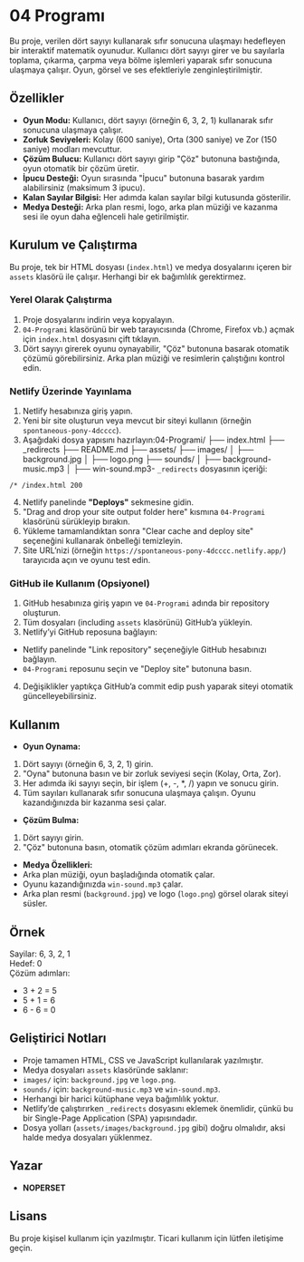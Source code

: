 # 04 Programı

Bu proje, verilen dört sayıyı kullanarak sıfır sonucuna ulaşmayı hedefleyen bir interaktif matematik oyunudur. Kullanıcı dört sayıyı girer ve bu sayılarla toplama, çıkarma, çarpma veya bölme işlemleri yaparak sıfır sonucuna ulaşmaya çalışır. Oyun, görsel ve ses efektleriyle zenginleştirilmiştir.

## Özellikler
- **Oyun Modu:** Kullanıcı, dört sayıyı (örneğin 6, 3, 2, 1) kullanarak sıfır sonucuna ulaşmaya çalışır.
- **Zorluk Seviyeleri:** Kolay (600 saniye), Orta (300 saniye) ve Zor (150 saniye) modları mevcuttur.
- **Çözüm Bulucu:** Kullanıcı dört sayıyı girip "Çöz" butonuna bastığında, oyun otomatik bir çözüm üretir.
- **İpucu Desteği:** Oyun sırasında "İpucu" butonuna basarak yardım alabilirsiniz (maksimum 3 ipucu).
- **Kalan Sayılar Bilgisi:** Her adımda kalan sayılar bilgi kutusunda gösterilir.
- **Medya Desteği:** Arka plan resmi, logo, arka plan müziği ve kazanma sesi ile oyun daha eğlenceli hale getirilmiştir.

## Kurulum ve Çalıştırma
Bu proje, tek bir HTML dosyası (`index.html`) ve medya dosyalarını içeren bir `assets` klasörü ile çalışır. Herhangi bir ek bağımlılık gerektirmez.

### Yerel Olarak Çalıştırma
1. Proje dosyalarını indirin veya kopyalayın.
2. `04-Programi` klasörünü bir web tarayıcısında (Chrome, Firefox vb.) açmak için `index.html` dosyasını çift tıklayın.
3. Dört sayıyı girerek oyunu oynayabilir, "Çöz" butonuna basarak otomatik çözümü görebilirsiniz. Arka plan müziği ve resimlerin çalıştığını kontrol edin.

### Netlify Üzerinde Yayınlama
1. Netlify hesabınıza giriş yapın.
2. Yeni bir site oluşturun veya mevcut bir siteyi kullanın (örneğin `spontaneous-pony-4dcccc`).
3. Aşağıdaki dosya yapısını hazırlayın:04-Programi/ ├── index.html ├── _redirects ├── README.md ├── assets/ ├── images/ │   ├── background.jpg │   ├── logo.png ├── sounds/ │   ├── background-music.mp3 │   ├── win-sound.mp3- `_redirects` dosyasının içeriği:
  ```
  /* /index.html 200
  ```
4. Netlify panelinde **"Deploys"** sekmesine gidin.
5. "Drag and drop your site output folder here" kısmına `04-Programi` klasörünü sürükleyip bırakın.
6. Yükleme tamamlandıktan sonra "Clear cache and deploy site" seçeneğini kullanarak önbelleği temizleyin.
7. Site URL’nizi (örneğin `https://spontaneous-pony-4dcccc.netlify.app/`) tarayıcıda açın ve oyunu test edin.

### GitHub ile Kullanım (Opsiyonel)
1. GitHub hesabınıza giriş yapın ve `04-Programi` adında bir repository oluşturun.
2. Tüm dosyaları (including `assets` klasörünü) GitHub’a yükleyin.
3. Netlify’yi GitHub reposuna bağlayın:
- Netlify panelinde "Link repository" seçeneğiyle GitHub hesabınızı bağlayın.
- `04-Programi` reposunu seçin ve "Deploy site" butonuna basın.
4. Değişiklikler yaptıkça GitHub’a commit edip push yaparak siteyi otomatik güncelleyebilirsiniz.

## Kullanım
- **Oyun Oynama:**
1. Dört sayıyı (örneğin 6, 3, 2, 1) girin.
2. "Oyna" butonuna basın ve bir zorluk seviyesi seçin (Kolay, Orta, Zor).
3. Her adımda iki sayıyı seçin, bir işlem (+, -, *, /) yapın ve sonucu girin.
4. Tüm sayıları kullanarak sıfır sonucuna ulaşmaya çalışın. Oyunu kazandığınızda bir kazanma sesi çalar.
- **Çözüm Bulma:**
1. Dört sayıyı girin.
2. "Çöz" butonuna basın, otomatik çözüm adımları ekranda görünecek.
- **Medya Özellikleri:**
- Arka plan müziği, oyun başladığında otomatik çalar.
- Oyunu kazandığınızda `win-sound.mp3` çalar.
- Arka plan resmi (`background.jpg`) ve logo (`logo.png`) görsel olarak siteyi süsler.

## Örnek
Sayilar: 6, 3, 2, 1  
Hedef: 0  
Çözüm adımları:
- 3 + 2 = 5
- 5 + 1 = 6
- 6 - 6 = 0

## Geliştirici Notları
- Proje tamamen HTML, CSS ve JavaScript kullanılarak yazılmıştır.
- Medya dosyaları `assets` klasöründe saklanır:
- `images/` için: `background.jpg` ve `logo.png`.
- `sounds/` için: `background-music.mp3` ve `win-sound.mp3`.
- Herhangi bir harici kütüphane veya bağımlılık yoktur.
- Netlify’de çalıştırırken `_redirects` dosyasını eklemek önemlidir, çünkü bu bir Single-Page Application (SPA) yapısındadır.
- Dosya yolları (`assets/images/background.jpg` gibi) doğru olmalıdır, aksi halde medya dosyaları yüklenmez.

## Yazar
- **NOPERSET**

## Lisans
Bu proje kişisel kullanım için yazılmıştır. Ticari kullanım için lütfen iletişime geçin.
